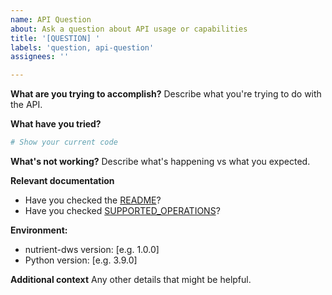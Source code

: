 ```yaml
---
name: API Question
about: Ask a question about API usage or capabilities
title: '[QUESTION] '
labels: 'question, api-question'
assignees: ''

---
```


**What are you trying to accomplish?**
Describe what you're trying to do with the API.

**What have you tried?**
```python
# Show your current code
```

**What's not working?**
Describe what's happening vs what you expected.

**Relevant documentation**
- Have you checked the [README](https://github.com/jdrhyne/nutrient-dws-client-python/blob/main/README.md)?
- Have you checked [SUPPORTED_OPERATIONS](https://github.com/jdrhyne/nutrient-dws-client-python/blob/main/SUPPORTED_OPERATIONS.md)?

**Environment:**
 - nutrient-dws version: [e.g. 1.0.0]
 - Python version: [e.g. 3.9.0]

**Additional context**
Any other details that might be helpful.